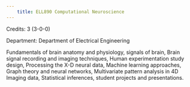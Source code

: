 ```yaml
---
    title: ELL890 Computational Neuroscience
---
```

Credits: 3 (3-0-0)

Department: Department of Electrical Engineering

Fundamentals of brain anatomy and physiology, signals of brain, Brain signal recording and imaging techniques, Human experimentation study design, Processing the X-D neural data, Machine learning approaches, Graph theory and neural networks, Multivariate pattern analysis in 4D Imaging data, Statistical inferences, student projects and presentations.